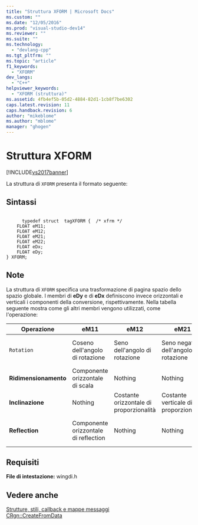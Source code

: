 ```yaml
---
title: "Struttura XFORM | Microsoft Docs"
ms.custom: ""
ms.date: "12/05/2016"
ms.prod: "visual-studio-dev14"
ms.reviewer: ""
ms.suite: ""
ms.technology: 
  - "devlang-cpp"
ms.tgt_pltfrm: ""
ms.topic: "article"
f1_keywords: 
  - "XFORM"
dev_langs: 
  - "C++"
helpviewer_keywords: 
  - "XFORM (struttura)"
ms.assetid: 4fb4ef5b-05d2-4884-82d1-1cb8f7be6302
caps.latest.revision: 11
caps.handback.revision: 6
author: "mikeblome"
ms.author: "mblome"
manager: "ghogen"
---
```

# Struttura XFORM
[!INCLUDE[vs2017banner](../../assembler/inline/includes/vs2017banner.md)]

La struttura di `XFORM` presenta il formato seguente:  
  
## Sintassi  
  
```  
  
      typedef struct  tagXFORM {  /* xfrm */  
    FLOAT eM11;  
    FLOAT eM12;  
    FLOAT eM21;  
    FLOAT eM22;  
    FLOAT eDx;  
    FLOAT eDy;  
} XFORM;  
```  
  
## Note  
 La struttura di `XFORM` specifica una trasformazione di pagina spazio dello spazio globale.  I membri di **eDy** e di **eDx** definiscono invece orizzontali e verticali i componenti della conversione, rispettivamente.  Nella tabella seguente mostra come gli altri membri vengono utilizzati, come l'operazione:  
  
|Operazione|eM11|eM12|eM21|eM22|  
|----------------|----------|----------|----------|----------|  
|`Rotation`|Coseno dell'angolo di rotazione|Seno dell'angolo di rotazione|Seno negativo dell'angolo di rotazione|Coseno dell'angolo di rotazione|  
|**Ridimensionamento**|Componente orizzontale di scala|Nothing|Nothing|Ambito verticale della scala|  
|**Inclinazione**|Nothing|Costante orizzontale di proporzionalità|Costante verticale di proporzionalità|Nothing|  
|**Reflection**|Componente orizzontale di reflection|Nothing|Nothing|Ambito verticale della reflection|  
  
## Requisiti  
 **File di intestazione:** wingdi.h  
  
## Vedere anche  
 [Strutture, stili, callback e mappe messaggi](../../mfc/reference/structures-styles-callbacks-and-message-maps.md)   
 [CRgn::CreateFromData](../Topic/CRgn::CreateFromData.md)